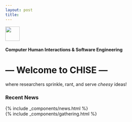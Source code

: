 ```yaml
---
layout: post
title: 
---
```


<div class="chise-page">
    <div class="home-chise-title h-start-flex"> 
        <img src="{{ site.baseurl }}/public/pngs/mike.png" 
            style="width:45px; height: 45px; margin:0; "/>
        <h4 class="no-padding no-margin">Computer Human Interactions & Software Engineering </h4>
    </div>
    <div class="h-justified-flex home-page">
        <div class="home-recent-news">
            <div class="welcome-jumbotron jumbotron jumbotron-fluid">
                <div class="h-start-flex">
                    <h1 class="display-4">— Welcome to CHISE — </h1>
                    <p class="no-padding no-margin blockquote">where researchers sprinkle, rant, and serve <i>cheesy</i> ideas!</p>
                </div>
            </div>
            <h3>Recent News</h3>
            {% include _components/news.html %}
        </div>
        <div class="home-gathering">
            {% include _components/gathering.html %}
        </div>
    </div>
</div>

